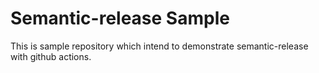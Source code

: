 # Semantic-release Sample
This is sample repository which intend to demonstrate semantic-release with github actions.